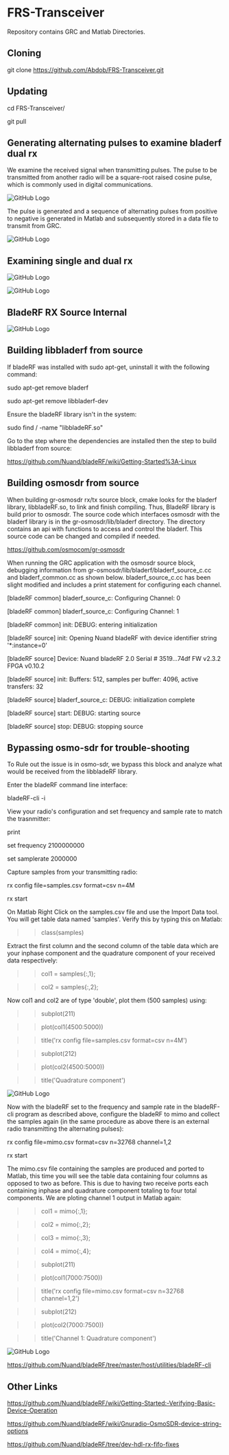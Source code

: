 # FRS-Transceiver
Repository contains GRC and Matlab Directories.

## Cloning
git clone https://github.com/Abdob/FRS-Transceiver.git


## Updating
cd FRS-Transceiver/

git pull

## Generating alternating pulses to examine bladerf dual rx
We examine the received signal when transmitting pulses. The pulse to be transmitted from another radio will be a square-root raised cosine pulse, which is commonly used in digital communications.

![GitHub Logo](/Diagrams/SRRC.jpg)

The pulse is generated and a sequence of alternating pulses from positive to negative is generated in Matlab and subsequently stored in a data file to transmit from GRC.

![GitHub Logo](/Diagrams/Sequence.jpg)

## Examining single and dual rx

![GitHub Logo](/Diagrams/single_RX1.jpg)

![GitHub Logo](/Diagrams/dual_RX1.jpg)

## BladeRF RX Source Internal

![GitHub Logo](/Diagrams/BladeRF_RX.jpg)

## Building libbladerf from source

If bladeRF was installed with sudo apt-get, uninstall it with the following command:

sudo apt-get remove bladerf

sudo apt-get remove libbladerf-dev

Ensure the bladeRF library isn't in the system:

sudo find / -name "libbladeRF.so"

Go to the step where the dependencies are installed then the step to build libbladerf from source:

https://github.com/Nuand/bladeRF/wiki/Getting-Started%3A-Linux

## Building osmosdr from source

When building gr-osmosdr rx/tx source block, cmake looks for the bladerf library, libbladeRF.so, to link and finish compiling. Thus, BladeRF library is build prior to osmosdr. The source code which interfaces osmosdr with the bladerf library is in the gr-osmosdr/lib/bladerf directory. The directory contains an api with functions to access and control the bladerf. This source code can be changed and compiled if needed. 

https://github.com/osmocom/gr-osmosdr

When running the GRC application with the osmosdr source block, debugging information from gr-osmosdr/lib/bladerf/bladerf_source_c.cc and bladerf_common.cc as shown below. bladerf_source_c.cc has been slight modified and includes a print statement for configuring each channel.

[bladeRF common] bladerf_source_c: Configuring Channel: 0

[bladeRF common] bladerf_source_c: Configuring Channel: 1

[bladeRF common] init: DEBUG: entering initialization

[bladeRF source] init: Opening Nuand bladeRF with device identifier string '*:instance=0'

[bladeRF source] Device: Nuand bladeRF 2.0 Serial # 3519...74df FW v2.3.2 FPGA v0.10.2

[bladeRF source] init: Buffers: 512, samples per buffer: 4096, active transfers: 32

[bladeRF source] bladerf_source_c: DEBUG: initialization complete

[bladeRF source] start: DEBUG: starting source

[bladeRF source] stop: DEBUG: stopping source

## Bypassing osmo-sdr for trouble-shooting

To Rule out the issue is in osmo-sdr, we bypass this block and analyze what would be received from the libbladeRF library.

Enter the bladeRF command line interface:

bladeRF-cli -i

View your radio's configuration and set frequency and sample rate to match the trasnmitter:

print

set frequency 2100000000

set samplerate 2000000

Capture samples from your transmitting radio:

rx config file=samples.csv format=csv n=4M

rx start

On Matlab Right Click on the samples.csv file and use the Import Data tool. You will get table data named 'samples'. Verify this by typing this on Matlab:

>> class(samples)

Extract the first column and the second column of the table data which are your inphase component and the quadrature component of your received data respectively:

>> col1 = samples{:,1};

>> col2 = samples{:,2};

Now col1 and col2 are of type 'double', plot them (500 samples) using:

>> subplot(211)

>> plot(col1(4500:5000))

>> title('rx config file=samples.csv format=csv n=4M')

>> subplot(212)

>> plot(col2(4500:5000))

>> title('Quadrature component')

![GitHub Logo](/Diagrams/bladeRF_Single_RX.jpg)

Now with the bladeRF set to the frequency and sample rate in the bladeRF-cli program as described above, configure the bladeRF to mimo and collect the samples again (in the same procedure as above there is an external radio transmitting the alternating pulses):

rx config file=mimo.csv format=csv n=32768 channel=1,2

rx start

The mimo.csv file containing the samples are produced and ported to Matlab, this time you will see the table data containing four columns as opposed to two as before. This is due to having two receive ports each containing inphase and quadrature component totaling to four total components. We are ploting channel 1 output in Matlab again:

>> col1 = mimo{:,1};

>> col2 = mimo{:,2};

>> col3 = mimo{:,3};

>> col4 = mimo{:,4};

>> subplot(211)

>> plot(col1(7000:7500))

>> title('rx config file=mimo.csv format=csv n=32768 channel=1,2')

>> subplot(212)

>> plot(col2(7000:7500))

>> title('Channel 1: Quadrature component')

![GitHub Logo](/Diagrams/bladeRF_Multiple_RX.jpg)







https://github.com/Nuand/bladeRF/tree/master/host/utilities/bladeRF-cli



## Other Links

https://github.com/Nuand/bladeRF/wiki/Getting-Started:-Verifying-Basic-Device-Operation

https://github.com/Nuand/bladeRF/wiki/Gnuradio-OsmoSDR-device-string-options

https://github.com/Nuand/bladeRF/tree/dev-hdl-rx-fifo-fixes

